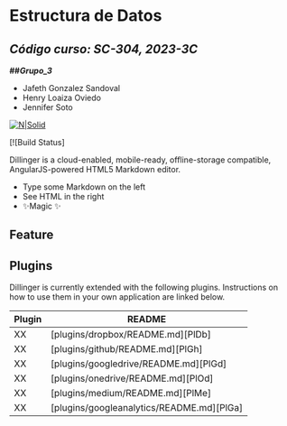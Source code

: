 # Estructura de Datos
## _Código curso: SC-304, 2023-3C_
**##_Grupo_3_**
- Jafeth Gonzalez Sandoval
- Henry Loaiza Oviedo
- Jennifer Soto


[![N|Solid](https://cldup.com/dTxpPi9lDf.thumb.png)](https://nodesource.com/products/nsolid)

[![Build Status]

Dillinger is a cloud-enabled, mobile-ready, offline-storage compatible,
AngularJS-powered HTML5 Markdown editor.

- Type some Markdown on the left
- See HTML in the right
- ✨Magic ✨

## Feature

## Plugins

Dillinger is currently extended with the following plugins.
Instructions on how to use them in your own application are linked below.

| Plugin | README |
| ------ | ------ |
| XX | [plugins/dropbox/README.md][PlDb] |
| XX | [plugins/github/README.md][PlGh] |
| XX | [plugins/googledrive/README.md][PlGd] |
| XX | [plugins/onedrive/README.md][PlOd] |
| XX | [plugins/medium/README.md][PlMe] |
| XX | [plugins/googleanalytics/README.md][PlGa] |

